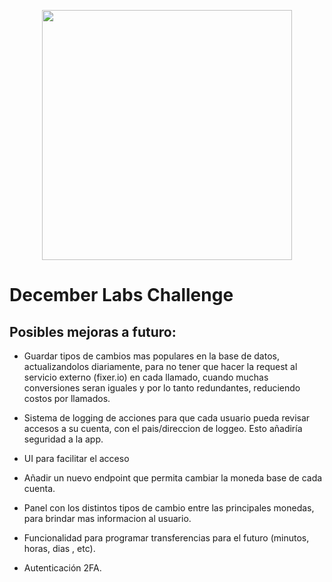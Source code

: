 <p align="center"><a href="https://laravel.com" target="_blank"><img src="https://decemberlabs.com/img/bg_logo_dl.svg" width="400"></a></p>



# December Labs Challenge

## Posibles mejoras a futuro:

- Guardar tipos de cambios mas populares en la base de datos, actualizandolos diariamente, para no tener que hacer la request al servicio externo (fixer.io) en cada llamado, cuando muchas conversiones seran iguales y por lo tanto redundantes, reduciendo costos por llamados. 

- Sistema de logging de acciones para que cada usuario pueda revisar accesos a su cuenta, con el pais/direccion de loggeo. Esto añadiría seguridad a la app.

- UI para facilitar el acceso

- Añadir un nuevo endpoint que permita cambiar la moneda base de cada cuenta.

- Panel con los distintos tipos de cambio entre las principales monedas, para brindar mas informacion al usuario.

- Funcionalidad para programar transferencias para el futuro (minutos, horas, dias , etc).

- Autenticación 2FA.


